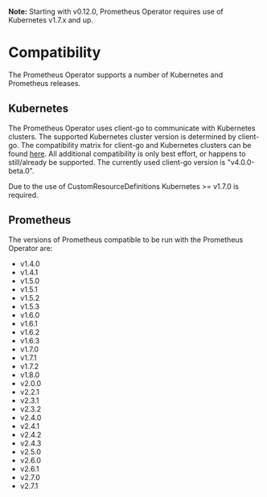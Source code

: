<br>
<div class="alert alert-info" role="alert">
    <i class="fa fa-exclamation-triangle"></i><b> Note:</b> Starting with v0.12.0, Prometheus Operator requires use of Kubernetes v1.7.x and up.
</div>

# Compatibility

The Prometheus Operator supports a number of Kubernetes and Prometheus releases.

## Kubernetes

The Prometheus Operator uses client-go to communicate with Kubernetes clusters. The supported Kubernetes cluster version is determined by client-go. The compatibility matrix for client-go and Kubernetes clusters can be found [here](https://github.com/kubernetes/client-go#compatibility-matrix). All additional compatibility is only best effort, or happens to still/already be supported. The currently used client-go version is "v4.0.0-beta.0".

Due to the use of CustomResourceDefinitions Kubernetes >= v1.7.0 is required.

## Prometheus

The versions of Prometheus compatible to be run with the Prometheus Operator are:

* v1.4.0
* v1.4.1
* v1.5.0
* v1.5.1
* v1.5.2
* v1.5.3
* v1.6.0
* v1.6.1
* v1.6.2
* v1.6.3
* v1.7.0
* v1.7.1
* v1.7.2
* v1.8.0
* v2.0.0
* v2.2.1
* v2.3.1
* v2.3.2
* v2.4.0
* v2.4.1
* v2.4.2
* v2.4.3
* v2.5.0
* v2.6.0
* v2.6.1
* v2.7.0
* v2.7.1
